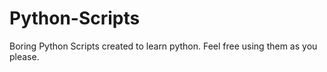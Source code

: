 # Python-Scripts
Boring Python Scripts created to learn python.
Feel free using them as you please. 

